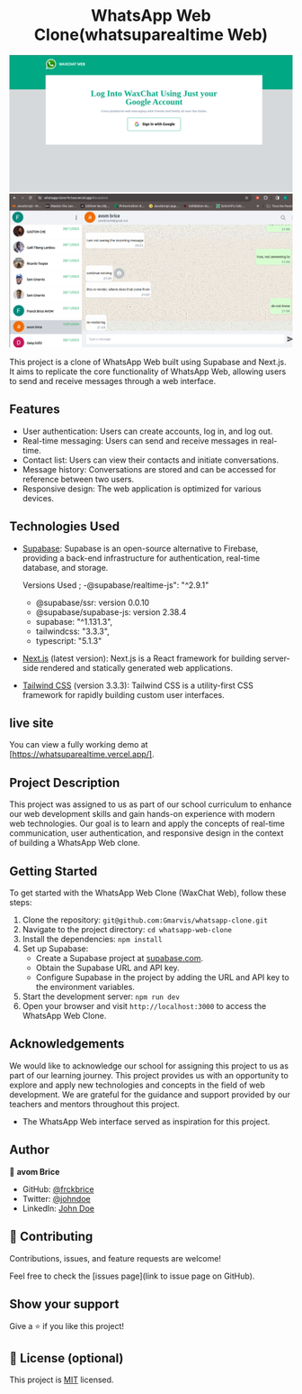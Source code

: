 <!-- <a href="https://demo-nextjs-with-supabase.vercel.app/">
  <img alt="Next.js and Supabase Starter Kit - the fastest way to build apps with Next.js and Supabase" src="https://demo-nextjs-with-supabase.vercel.app/opengraph-image.png">
  <h1 align="center">Next.js and Supabase Starter Kit</h1>
</a> -->

<h1 align="center">
 WhatsApp Web Clone(whatsuparealtime Web)
</h1>

![home](/public/waxchathomepage.png)
![dashboard](/public/waxchat1.png)

This project is a clone of WhatsApp Web built using Supabase and Next.js. It aims to replicate the core functionality of WhatsApp Web, allowing users to send and receive messages through a web interface.


## Features

- User authentication: Users can create accounts, log in, and log out.
- Real-time messaging: Users can send and receive messages in real-time.
- Contact list: Users can view their contacts and initiate conversations.
- Message history: Conversations are stored and can be accessed for reference between two users.
- Responsive design: The web application is optimized for various devices.

## Technologies Used

- [Supabase](https://supabase.com/): Supabase is an open-source alternative to Firebase, providing a back-end infrastructure for authentication, real-time database, and storage.

  Versions Used ; 
  -@supabase/realtime-js": "^2.9.1"
  - @supabase/ssr: version 0.0.10
  - @supabase/supabase-js: version 2.38.4
  -  supabase: "^1.131.3",
  - tailwindcss: "3.3.3",
  - typescript: "5.1.3"
- [Next.js](https://nextjs.org/) (latest version): Next.js is a React framework for building server-side rendered and statically generated web applications.
- [Tailwind CSS](https://tailwindcss.com/) (version 3.3.3): Tailwind CSS is a utility-first CSS framework for rapidly building custom user interfaces.

## live site

You can view a fully working demo at [https://whatsuparealtime.vercel.app/].

## Project Description

This project was assigned to us as part of our school curriculum to enhance our web development skills and gain hands-on experience with modern web technologies. Our goal is to learn and apply the concepts of real-time communication, user authentication, and responsive design in the context of building a WhatsApp Web clone.

## Getting Started

To get started with the WhatsApp Web Clone (WaxChat Web), follow these steps:

1. Clone the repository: `git@github.com:Gmarvis/whatsapp-clone.git`
2. Navigate to the project directory: `cd whatsapp-web-clone`
3. Install the dependencies: `npm install`
4. Set up Supabase:
   - Create a Supabase project at [supabase.com](https://supabase.com/).
   - Obtain the Supabase URL and API key.
   - Configure Supabase in the project by adding the URL and API key to the environment variables.
5. Start the development server: `npm run dev`
6. Open your browser and visit `http://localhost:3000` to access the WhatsApp Web Clone.

## Acknowledgements

We would like to acknowledge our school for assigning this project to us as part of our learning journey. This project provides us with an opportunity to explore and apply new technologies and concepts in the field of web development. We are grateful for the guidance and support provided by our teachers and mentors throughout this project.

- The WhatsApp Web interface served as inspiration for this project.

 ## Author

👤 **avom Brice**

- GitHub: [@frckbrice](https://github.com/frckbrice)
- Twitter: [@johndoe](https://twitter.com/evaristeavom)
- LinkedIn: [John Doe](https://www.linkedin.com/in/avom-brice/)

## 🤝 Contributing

Contributions, issues, and feature requests are welcome!

Feel free to check the [issues page](link to issue page on GitHub).

## Show your support

Give a ⭐️ if you like this project!

## 📝 License (optional)

This project is [MIT](./LICENSE) licensed.

